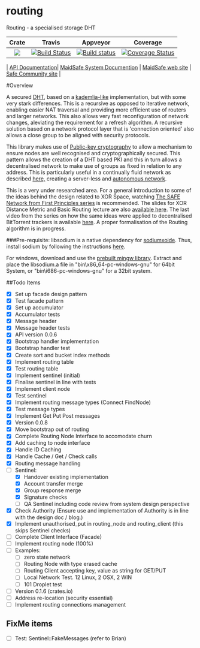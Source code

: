 # routing

Routing - a specialised storage DHT

|Crate|Travis|Appveyor|Coverage|
|:------:|:-------:|:-------:|:-------:|
|[![](http://meritbadge.herokuapp.com/routing)](https://crates.io/crates/routing)|[![Build Status](https://travis-ci.org/maidsafe/routing.svg?branch=master)](https://travis-ci.org/maidsafe/routing)|[![Build status](https://ci.appveyor.com/api/projects/status/c8fya6uelsmkvygw?svg=true)](https://ci.appveyor.com/project/dirvine/routing-xp3gf)|[![Coverage Status](https://coveralls.io/repos/maidsafe/routing/badge.svg)](https://coveralls.io/r/maidsafe/routing)|

| [API Documentation](http://maidsafe.github.io/routing/routing/)| [MaidSafe System Documention](http://systemdocs.maidsafe.net/) | [MaidSafe web site](http://www.maidsafe.net) | [Safe Community site](https://forum.safenetwork.io) |

#Overview

A secured [DHT](http://en.wikipedia.org/wiki/Distributed_hash_table), based on a [kademlia-like](http://en.wikipedia.org/wiki/Kademlia) implementation, but with some very stark differences. This is a recursive as opposed to iterative network, enabling easier NAT traversal and providing more efficient use of routers and larger networks. This also allows very fast reconfiguration of network changes, aleviating the requirement for a refresh algorithm. A recursive solution based on a network protocol layer that is 'connection oriented' also allows a close group to be aligned with security protocols.

This library makes use of [Public-key cryptography](http://en.wikipedia.org/wiki/Public-key_cryptography) to allow a mechanism to ensure nodes are well recognised and cryptographically secured. This pattern allows the creation of a DHT based PKI and this in turn allows a decentralised network to make use of groups as fixed in relation to any address. This is particularly useful in a continually fluid network as described [here,](http://maidsafe.net/Whitepapers/pdf/MaidSafeDistributedHashTable.pdf) creating a server-less and [autonomous network](http://maidsafe.net/docs/SAFEnetwork.pdf). 

This is a very under researched area. For a general introduction to some of the ideas behind the design related to XOR Space, watching [The SAFE Network from First Principles series](https://www.youtube.com/watch?v=Lr9FJRDcNzk&list=PLiYqQVdgdw_sSDkdIZzDRQR9xZlsukIxD) is recommended. The slides for XOR Distance Metric and Basic Routing lecture are also [available here](http://ericklavoie.com/talks/safenetwork/1-xor-routing.pdf). The last video from the series on how the same ideas were applied to decentralised BitTorrent trackers is available [here](https://www.youtube.com/watch?v=YFV908uoLPY). A proper formalisation of the Routing algorithm is in progress.


###Pre-requisite:
libsodium is a native dependency for [sodiumxoide](https://github.com/dnaq/sodiumoxide). Thus, install sodium by following the instructions [here](http://doc.libsodium.org/installation/index.html).

For windows, download and use the [prebuilt mingw library](https://download.libsodium.org/libsodium/releases/libsodium-1.0.2-mingw.tar.gz).
Extract and place the libsodium.a file in "bin\x86_64-pc-windows-gnu" for 64bit System, or "bin\i686-pc-windows-gnu" for a 32bit system.

##Todo Items

- [x] Set up facade design pattern
- [x] Test facade pattern
- [x] Set up accumulator
- [x] Accumulator tests
- [x] Message header 
- [x] Message header tests
- [x] API version 0.0.6
- [x] Bootstrap handler implementation
- [x] Bootstrap handler test
- [x] Create sort and bucket index methods 
- [x] Implement routing table
- [x] Test routing table 
- [x] Implement sentinel (initial)
- [x] Finalise sentinel in line with tests
- [x] Implement client node
- [x] Test sentinel 
- [x] Implement routing message types (Connect FindNode)
- [x] Test message types
- [x] Implement Get Put Post messages
- [x] Version 0.0.8
- [x] Move bootstrap out of routing
- [x] Complete Routing Node Interface to accomodate churn
- [x] Add caching to node interface
- [x] Handle ID Caching
- [x] Handle Cache / Get / Check calls
- [x] Routing message handling
- [ ] Sentinel:
  - [x] Handover existing implementation
  - [x] Account transfer merge
  - [x] Group response merge
  - [x] Signature checks
  - [ ] QA Sentinel including code review from system design perspective
- [x] Check Authority (Ensure use and implementation of Authority is in line with the design doc / blog.)
- [x] Implement unauthorised_put in routing_node and routing_client (this skips Sentinel checks)
- [ ] Complete Client Interface (Facade)
- [ ] Implement routing node (100%)
- [ ] Examples:
  - [ ] zero state network
  - [ ] Routing Node with type erased cache
  - [ ] Routing Client accepting key, value as string for GET/PUT
  - [ ] Local Network Test. 12 Linux, 2 OSX, 2 WIN
  - [ ] 101 Droplet test
- [ ] Version 0.1.6 (crates.io)
- [ ] Address re-location (security essential)
- [ ] Implement routing connections management

## FixMe items

- [ ] Test: Sentinel::FakeMessages (refer to Brian)
